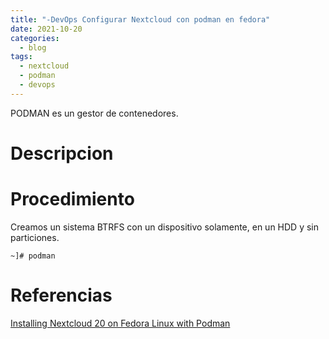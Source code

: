 ```yaml
---
title: "-DevOps Configurar Nextcloud con podman en fedora"
date: 2021-10-20
categories:
  - blog
tags:
  - nextcloud
  - podman
  - devops
---
```


PODMAN es un gestor de contenedores. 

# Descripcion

# Procedimiento
Creamos un sistema BTRFS con un dispositivo solamente, en un HDD y sin particiones. 

```shell
~]# podman

```

# Referencias

[Installing Nextcloud 20 on Fedora Linux with Podman](https://fedoramagazine.org/nextcloud-20-on-fedora-linux-with-podman/)